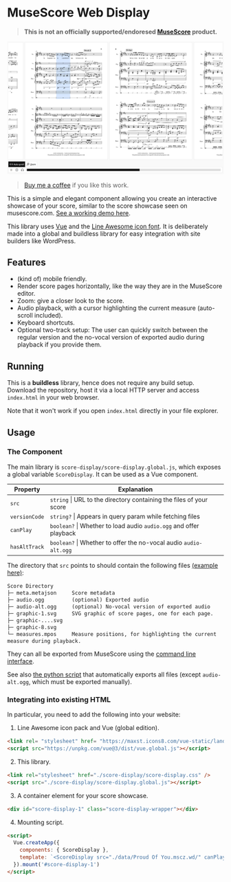 # MuseScore Web Display

> **This is not an officially supported/endoresed [MuseScore](https://musescore.org/) product.**

![screenshot](screenshot.png)

> [Buy me a coffee](https://afdian.net/a/yezhiyi9670) if you like this work.

This is a simple and elegant component allowing you create an interactive showcase of your score, similar to the score showcase seen on musescore.com. [See a working demo here](https://sparkslab.art/dictations/dict-proud-of-you/).

This library uses [Vue](https://vuejs.org/) and the [Line Awesome icon font](https://icons8.com/line-awesome). It is deliberately made into a global and buildless library for easy integration with site builders like WordPress.

## Features

- (kind of) mobile friendly.
- Render score pages horizontally, like the way they are in the MuseScore editor.
- Zoom: give a closer look to the score.
- Audio playback, with a cursor highlighting the current measure (auto-scroll included).
- Keyboard shortcuts.
- Optional two-track setup: The user can quickly switch between the regular version and the no-vocal version of exported audio during playback if you provide them.

## Running

This is a **buildless** library, hence does not require any build setup. Download the repository, host it via a local HTTP server and access `index.html` in your web browser.

Note that it won't work if you open `index.html` directly in your file explorer.

## Usage

### The Component

The main library is `score-display/score-display.global.js`, which exposes a global variable `ScoreDisplay`. It can be used as a Vue component.

| Property | Explanation |
| - | - |
| `src` | `string` \| URL to the directory containing the files of your score |
| `versionCode` | `string?` \| Appears in query param while fetching files |
| `canPlay` | `boolean?` \| Whether to load audio `audio.ogg` and offer playback |
| `hasAltTrack` | `boolean?` \| Whether to offer the no-vocal audio `audio-alt.ogg` |

The directory that `src` points to should contain the following files [(example here)](./data/Proud%20Of%20You.mscz.wd/):

```plain
Score Directory
├─ meta.metajson     Score metadata
├─ audio.ogg         (optional) Exported audio
├─ audio-alt.ogg     (optional) No-vocal version of exported audio
├─ graphic-1.svg     SVG graphic of score pages, one for each page.
├─ graphic-....svg
├─ graphic-8.svg
└─ measures.mpos     Measure positions, for highlighting the current measure during playback.
```

They can all be exported from MuseScore using the [command line interface](https://musescore.org/en/handbook/3/command-line-options).

See also [the python script](./py-script/musescore-wd-export.py) that automatically exports all files (except `audio-alt.ogg`, which must be exported manually).

### Integrating into existing HTML

In particular, you need to add the following into your website:

1. Line Awesome icon pack and Vue (global edition).

```html
<link rel= "stylesheet" href= "https://maxst.icons8.com/vue-static/landings/line-awesome/line-awesome/1.3.0/css/line-awesome.min.css" >
<script src="https://unpkg.com/vue@3/dist/vue.global.js"></script>
```

2. This library.

```html
<link rel="stylesheet" href="./score-display/score-display.css" />
<script src="./score-display/score-display.global.js"></script>
```

3. A container element for your score showcase.

```html
<div id="score-display-1" class="score-display-wrapper"></div>
```

4. Mounting script.

```html
<script>
  Vue.createApp({
    components: { ScoreDisplay },
    template: `<ScoreDisplay src="./data/Proud Of You.mscz.wd/" canPlay hasAltTrack versionCode="5" />`
  }).mount('#score-display-1')
</script>
```
